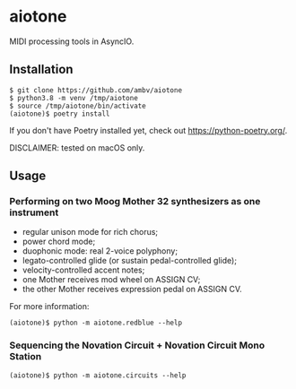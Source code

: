# aiotone

MIDI processing tools in AsyncIO.

## Installation

```
$ git clone https://github.com/ambv/aiotone
$ python3.8 -m venv /tmp/aiotone
$ source /tmp/aiotone/bin/activate
(aiotone)$ poetry install
```

If you don't have Poetry installed yet, check out
https://python-poetry.org/.


DISCLAIMER: tested on macOS only.


## Usage

### Performing on two Moog Mother 32 synthesizers as one instrument

- regular unison mode for rich chorus;
- power chord mode;
- duophonic mode: real 2-voice polyphony;
- legato-controlled glide (or sustain pedal-controlled glide);
- velocity-controlled accent notes;
- one Mother receives mod wheel on ASSIGN CV;
- the other Mother receives expression pedal on ASSIGN CV.

For more information:
```
(aiotone)$ python -m aiotone.redblue --help
```

### Sequencing the Novation Circuit + Novation Circuit Mono Station

```
(aiotone)$ python -m aiotone.circuits --help
```